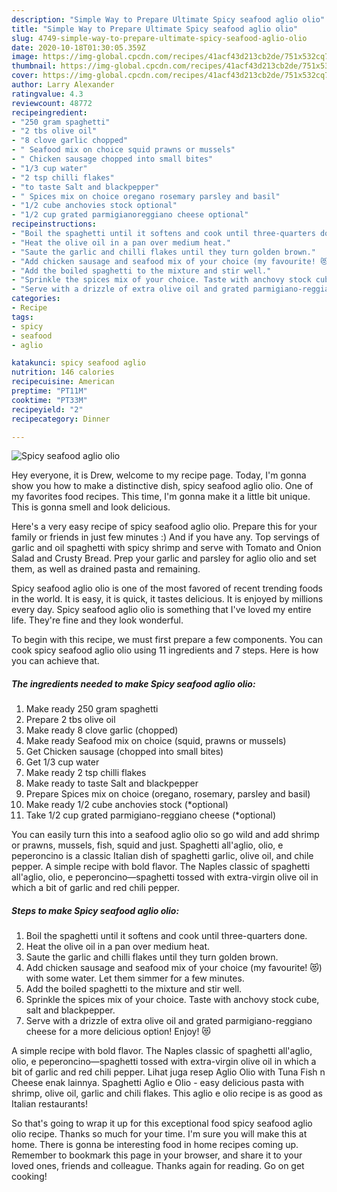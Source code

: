 ```yaml
---
description: "Simple Way to Prepare Ultimate Spicy seafood aglio olio"
title: "Simple Way to Prepare Ultimate Spicy seafood aglio olio"
slug: 4749-simple-way-to-prepare-ultimate-spicy-seafood-aglio-olio
date: 2020-10-18T01:30:05.359Z
image: https://img-global.cpcdn.com/recipes/41acf43d213cb2de/751x532cq70/spicy-seafood-aglio-olio-recipe-main-photo.jpg
thumbnail: https://img-global.cpcdn.com/recipes/41acf43d213cb2de/751x532cq70/spicy-seafood-aglio-olio-recipe-main-photo.jpg
cover: https://img-global.cpcdn.com/recipes/41acf43d213cb2de/751x532cq70/spicy-seafood-aglio-olio-recipe-main-photo.jpg
author: Larry Alexander
ratingvalue: 4.3
reviewcount: 48772
recipeingredient:
- "250 gram spaghetti"
- "2 tbs olive oil"
- "8 clove garlic chopped"
- " Seafood mix on choice squid prawns or mussels"
- " Chicken sausage chopped into small bites"
- "1/3 cup water"
- "2 tsp chilli flakes"
- "to taste Salt and blackpepper"
- " Spices mix on choice oregano rosemary parsley and basil"
- "1/2 cube anchovies stock optional"
- "1/2 cup grated parmigianoreggiano cheese optional"
recipeinstructions:
- "Boil the spaghetti until it softens and cook until three-quarters done."
- "Heat the olive oil in a pan over medium heat."
- "Saute the garlic and chilli flakes until they turn golden brown."
- "Add chicken sausage and seafood mix of your choice (my favourite! 😻) with some water. Let them simmer for a few minutes."
- "Add the boiled spaghetti to the mixture and stir well."
- "Sprinkle the spices mix of your choice. Taste with anchovy stock cube, salt and blackpepper."
- "Serve with a drizzle of extra olive oil and grated parmigiano-reggiano cheese for a more delicious option! Enjoy! 😻"
categories:
- Recipe
tags:
- spicy
- seafood
- aglio

katakunci: spicy seafood aglio 
nutrition: 146 calories
recipecuisine: American
preptime: "PT11M"
cooktime: "PT33M"
recipeyield: "2"
recipecategory: Dinner

---
```



![Spicy seafood aglio olio](https://img-global.cpcdn.com/recipes/41acf43d213cb2de/751x532cq70/spicy-seafood-aglio-olio-recipe-main-photo.jpg)

Hey everyone, it is Drew, welcome to my recipe page. Today, I'm gonna show you how to make a distinctive dish, spicy seafood aglio olio. One of my favorites food recipes. This time, I'm gonna make it a little bit unique. This is gonna smell and look delicious.

Here&#39;s a very easy recipe of spicy seafood aglio olio. Prepare this for your family or friends in just few minutes :) And if you have any. Top servings of garlic and oil spaghetti with spicy shrimp and serve with Tomato and Onion Salad and Crusty Bread. Prep your garlic and parsley for aglio olio and set them, as well as drained pasta and remaining.

Spicy seafood aglio olio is one of the most favored of recent trending foods in the world. It is easy, it is quick, it tastes delicious. It is enjoyed by millions every day. Spicy seafood aglio olio is something that I've loved my entire life. They're fine and they look wonderful.


To begin with this recipe, we must first prepare a few components. You can cook spicy seafood aglio olio using 11 ingredients and 7 steps. Here is how you can achieve that.

<!--inarticleads1-->

##### The ingredients needed to make Spicy seafood aglio olio:

1. Make ready 250 gram spaghetti
1. Prepare 2 tbs olive oil
1. Make ready 8 clove garlic (chopped)
1. Make ready  Seafood mix on choice (squid, prawns or mussels)
1. Get  Chicken sausage (chopped into small bites)
1. Get 1/3 cup water
1. Make ready 2 tsp chilli flakes
1. Make ready to taste Salt and blackpepper
1. Prepare  Spices mix on choice (oregano, rosemary, parsley and basil)
1. Make ready 1/2 cube anchovies stock (*optional)
1. Take 1/2 cup grated parmigiano-reggiano cheese (*optional)


You can easily turn this into a seafood aglio olio so go wild and add shrimp or prawns, mussels, fish, squid and just. Spaghetti all&#39;aglio, olio, e peperoncino is a classic Italian dish of spaghetti garlic, olive oil, and chile pepper. A simple recipe with bold flavor. The Naples classic of spaghetti all&#39;aglio, olio, e peperoncino—spaghetti tossed with extra-virgin olive oil in which a bit of garlic and red chili pepper. 

<!--inarticleads2-->

##### Steps to make Spicy seafood aglio olio:

1. Boil the spaghetti until it softens and cook until three-quarters done.
1. Heat the olive oil in a pan over medium heat.
1. Saute the garlic and chilli flakes until they turn golden brown.
1. Add chicken sausage and seafood mix of your choice (my favourite! 😻) with some water. Let them simmer for a few minutes.
1. Add the boiled spaghetti to the mixture and stir well.
1. Sprinkle the spices mix of your choice. Taste with anchovy stock cube, salt and blackpepper.
1. Serve with a drizzle of extra olive oil and grated parmigiano-reggiano cheese for a more delicious option! Enjoy! 😻


A simple recipe with bold flavor. The Naples classic of spaghetti all&#39;aglio, olio, e peperoncino—spaghetti tossed with extra-virgin olive oil in which a bit of garlic and red chili pepper. Lihat juga resep Aglio Olio with Tuna Fish n Cheese enak lainnya. Spaghetti Aglio e Olio - easy delicious pasta with shrimp, olive oil, garlic and chili flakes. This aglio e olio recipe is as good as Italian restaurants! 

So that's going to wrap it up for this exceptional food spicy seafood aglio olio recipe. Thanks so much for your time. I'm sure you will make this at home. There is gonna be interesting food in home recipes coming up. Remember to bookmark this page in your browser, and share it to your loved ones, friends and colleague. Thanks again for reading. Go on get cooking!
